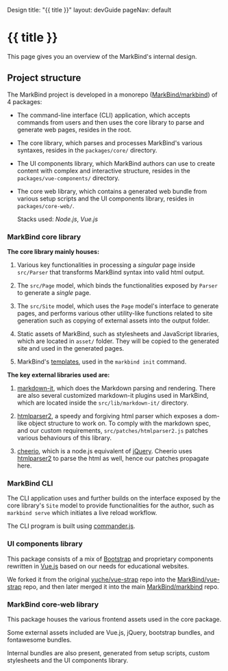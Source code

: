 <variable name="title">Design</variable>
<frontmatter>
  title: "{{ title }}"
  layout: devGuide
  pageNav: default
</frontmatter>

# {{ title }}

<div class="lead">

This page gives you an overview of the MarkBind's internal design.
</div>

## Project structure

The MarkBind project is developed in a monorepo ([MarkBind/markbind](https://github.com/MarkBind/markbind)) of 4 packages:

* The command-line interface (CLI) application, which accepts commands from users and then uses the core library to parse and generate web pages, resides in the root.

* The core library, which parses and processes MarkBind's various syntaxes, resides in the `packages/core/` directory.

* The UI components library, which MarkBind authors can use to create content with complex and interactive structure, resides in the `packages/vue-components/` directory.

* The core web library, which contains a generated web bundle from various setup scripts and the UI components library, resides in `packages/core-web/`.

  Stacks used: *Node.js*, *Vue.js*

### MarkBind core library

**The core library mainly houses:**
1. Various key functionalities in processing a _singular_ page inside `src/Parser` that transforms MarkBind syntax into valid html output.

2. The `src/Page` model, which binds the functionalities exposed by `Parser` to generate a _single_ page.

3. The `src/Site` model, which uses the `Page` model's interface to generate pages, and performs various other utility-like functions related to site generation such as copying of external assets into the output folder.

4. Static assets of MarkBind, such as stylesheets and JavaScript libraries, which are located in `asset/` folder. They will be copied to the generated site and used in the generated pages.

5. MarkBind's [templates](https://markbind.org/userGuide/templates.html), used in the `markbind init` command.

**The key external libraries used are:**
1. [markdown-it](https://github.com/markdown-it/markdown-it), which does the Markdown parsing and rendering. There are also several customized markdown-it plugins used in MarkBind, which are located inside the `src/lib/markdown-it/` directory.

2. [htmlparser2](https://github.com/fb55/htmlparser2), a speedy and forgiving html parser which exposes a dom-like object structure to work on. To comply with the markdown spec, and our custom requirements, `src/patches/htmlparser2.js` patches various behaviours of this library.

3. [cheerio](https://cheerio.js.org/), which is a node.js equivalent of [jQuery](https://jquery.com/). Cheerio uses [htmlparser2](https://github.com/fb55/htmlparser2) to parse the html as well, hence our patches propagate here.


### MarkBind CLI

The CLI application uses and further builds on the interface exposed by the core library's `Site` model to provide functionalities for the author, such as `markbind serve` which initiates a live reload workflow.

The CLI program is built using [commander.js](https://github.com/tj/commander.js/).

### UI components library

This package consists of a mix of [Bootstrap](getbootstrap.com/components/) and proprietary components rewritten in [Vue.js](vuejs.org) based on our needs for educational websites.

We forked it from the original [yuche/vue-strap](https://github.com/yuche/vue-strap) repo into the [MarkBind/vue-strap](https://github.com/MarkBind/vue-strap) repo, and then later merged it into the main [MarkBind/markbind](https://github.com/MarkBind/markbind) repo.

### MarkBind core-web library

This package houses the various frontend assets used in the core package.

Some external assets included are Vue.js, jQuery, bootstrap bundles, and fontawesome bundles.
 
Internal bundles are also present, generated from setup scripts, custom stylesheets and the UI components library.
